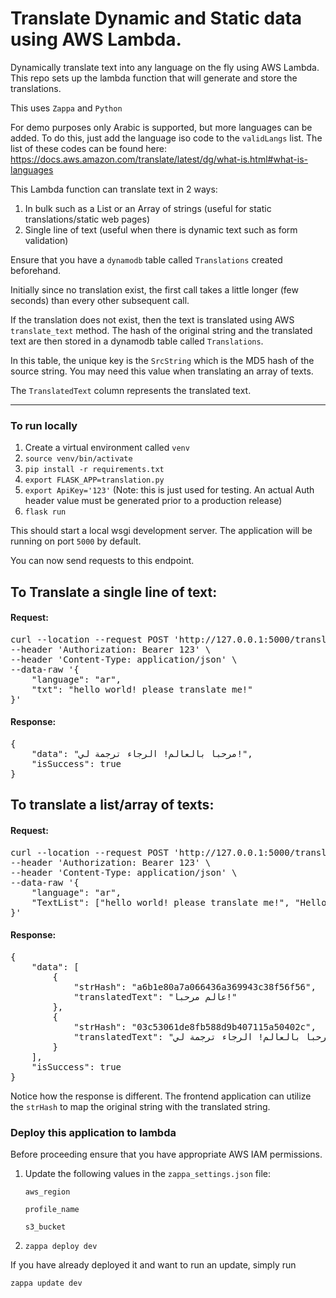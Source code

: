 # Translate Dynamic and Static data using AWS Lambda.
Dynamically translate text into any language on the fly using AWS Lambda. This repo sets up the lambda function that will generate and store the translations.

This uses `Zappa` and `Python`

For demo purposes only Arabic is supported, but more languages can be added. To do this, just add the language iso code to the `validLangs` list.
The list of these codes can be found here: https://docs.aws.amazon.com/translate/latest/dg/what-is.html#what-is-languages

This Lambda function can translate text in 2 ways:
1. In bulk such as a List or an Array of strings (useful for static translations/static web pages)
2. Single line of text (useful when there is dynamic text such as form validation)

Ensure that you have a `dynamodb` table called `Translations` created beforehand.

Initially since no translation exist, the first call takes a little longer (few seconds) than every other subsequent call.

If the translation does not exist, then the text is translated using AWS `translate_text` method. The hash of the original string and the translated text
are then stored in a dynamodb table called `Translations`.

In this table, the unique key is the `SrcString` which is the MD5 hash of the source string. You may need this value when translating an array of texts.

The `TranslatedText` column represents the translated text.

___

### To run locally
1. Create a virtual environment called `venv`
2. `source venv/bin/activate`
3. `pip install -r requirements.txt`
4. `export FLASK_APP=translation.py`
5. `export ApiKey='123'` (Note: this is just used for testing. An actual Auth header value must be generated prior to a production release)
6. `flask run`

This should start a local wsgi development server. The application will be running on port `5000` by default.

You can now send requests to this endpoint.

## To Translate a single line of text:

#### Request:
<pre>
curl --location --request POST 'http://127.0.0.1:5000/translate' \
--header 'Authorization: Bearer 123' \
--header 'Content-Type: application/json' \
--data-raw '{
    "language": "ar",
    "txt": "hello world! please translate me!"
}'</pre>

#### Response:
<pre>
{
    "data": "مرحبا بالعالم! الرجاء ترجمة لي!",
    "isSuccess": true
}
</pre>

## To translate a list/array of texts:

#### Request:
<pre>
curl --location --request POST 'http://127.0.0.1:5000/translate' \
--header 'Authorization: Bearer 123' \
--header 'Content-Type: application/json' \
--data-raw '{
    "language": "ar",
    "TextList": ["hello world! please translate me!", "Hello World!"]
}'
</pre>

#### Response:
<pre>
{
    "data": [
        {
            "strHash": "a6b1e80a7a066436a369943c38f56f56",
            "translatedText": "عالم مرحبا!"
        },
        {
            "strHash": "03c53061de8fb588d9b407115a50402c",
            "translatedText": "مرحبا بالعالم! الرجاء ترجمة لي!"
        }
    ],
    "isSuccess": true
}
</pre>

Notice how the response is different. The frontend application can utilize the `strHash` to map the original string with the translated string.

### Deploy this application to lambda

Before proceeding ensure that you have appropriate AWS IAM permissions.
1. Update the following values in the `zappa_settings.json` file: 

    `aws_region`
    
    `profile_name`
    
    `s3_bucket`
    
2. `zappa deploy dev`

If you have already deployed it and want to run an update, simply run

`zappa update dev`
